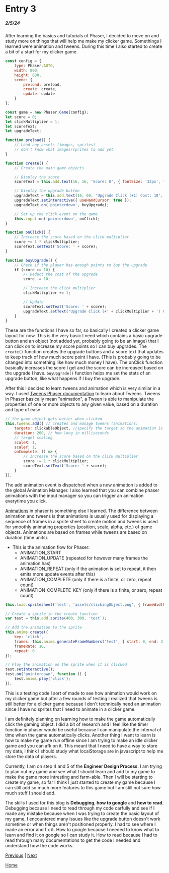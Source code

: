 # Entry 3
##### 2/5/24

After learning the basics and tutorials of Phaser, I decided to move on and study more on things that will help me make my clicker game. Somethings I learned were animation and tweens. During this time I also started to create a bit of a start for my clicker game.

```js
const config = {
    type: Phaser.AUTO,
    width: 800,
    height: 600,
    scene: {
        preload: preload,
        create: create,
        update: update
    }
};

const game = new Phaser.Game(config);
let score = 0;
let clickMultiplier = 1;
let scoreText;
let upgradeText;

function preload() {
    // Load any assets (images, sprites)
    // don't know what images/sprites to add yet
}

function create() {
    // Create the main game objects

    // Display the score
    scoreText = this.add.text(16, 16, 'Score: 0', { fontSize: '32px', fill: '#fff' });

    // Display the upgrade button
    upgradeText = this.add.text(16, 60, 'Upgrade Click (+1) Cost: 10', { fontSize: '16px', fill: '#fff' });
    upgradeText.setInteractive({ useHandCursor: true });
    upgradeText.on('pointerdown', buyUpgrade);

    // Set up the click event on the game
    this.input.on('pointerdown', onClick);
}

function onClick() {
    // Increase the score based on the click multiplier
    score += 1 * clickMultiplier;
    scoreText.setText('Score: ' + score);
}

function buyUpgrade() {
    // Check if the player has enough points to buy the upgrade
    if (score >= 10) {
        // Deduct the cost of the upgrade
        score -= 10;

        // Increase the click multiplier
        clickMultiplier += 1;

        // Update
        scoreText.setText('Score: ' + score);
        upgradeText.setText('Upgrade Click (+' + clickMultiplier + ') Cost: ' + (10 + clickMultiplier * 5));
    }
}
```

These are the functions I have so far, so basically I created a clicker game layout for now. This is the very basic I need which contains a basic upgrade button and an object (not added yet, probably going to be an image) that I can click on to increase my score points so I can buy upgrades. The `create()` function creates the upgrade buttons and a score text that updates to keep track of how much score point I have. (This is probably going to be changed into something like how much money I have). The onClick function basically increases the score I get and the score can be increased based on the upgrade I have. `buyUpgrade()` function helps me set the stats of an upgrade button, like what happens if I buy the upgrade.

After this I decided to learn tweens and animation which is very similar in a way. I used [Tweens Phaser documentation](https://photonstorm.github.io/phaser3-docs/Phaser.Tweens.Tween.html) to learn about Tweens. Tweens in Phaser basically mean "animation", a Tween is able to manipulate the properties of one or more objects to any given value, based on a duration and type of ease.

```js
// the game object gets better when clicked
this.tweens.add({ // creates and manage tweens (animations)
    targets: clickableObject, //specify the target so the animation is only applied to this target
    duration: 200, // how long in milliseconds
    // target scaling
    scaleX: 1,
    scaleY: 1,
    onComplete: () => {
        // Increase the score based on the click multiplier
        score += 1 * clickMultiplier;
        scoreText.setText('Score: ' + score);
    }
});
```
The add animation event is dispatched when a new animation is added to the global Animation Manager. I also learned that you can combine phaser animations with the input manager so you can trigger an animation everytime you click.

[Animations](https://photonstorm.github.io/phaser3-docs/Phaser.Animations.Animation.html#frameRate__anchor) in phaser is something else I learned. The difference between animation and tweens is that animations is usually used for displaying a sequence of frames in a sprite sheet to create motion and tweens is used for smoothly animating properties (position, scale, alpha, etc.) of game objects. Animations are based on frames while tweens are based on duration (time units).

* This is the animation flow for Phaser:
    * ANIMATION_START
    * ANIMATION_UPDATE (repeated for however many frames the animation has)
    * ANIMATION_REPEAT (only if the animation is set to repeat, it then emits more update events after this)
    * ANIMATION_COMPLETE (only if there is a finite, or zero, repeat count)
    * ANIMATION_COMPLETE_KEY (only if there is a finite, or zero, repeat count)

```js
this.load.spritesheet('test', 'assets/clickingObject.png', { frameWidth: 64, frameHeight: 64 });

// Create a sprite in the create function
var test = this.add.sprite(400, 300, 'test`);

// Add the animation to the sprite
this.anims.create({
    key: 'click',
    frames: this.anims.generateFrameNumbers('test', { start: 0, end: 3 }),
    frameRate: 10,
    repeat: 0
});

// Play the animation on the sprite when it is clicked
test.setInteractive();
test.on('pointerdown', function () {
    test.anims.play('click');
});
```
This is a testing code I sort of made to see how animation would work on my clicker game but after a few rounds of testing I realized that tweens is still better for a clicker game because I don't technically need an animation since I have no sprites that I need to animate in a clicker game.

I am definitely planning on learning how to make the game automatically click the gaming object. I did a bit of research and I feel like the timer function in phaser would be useful because I can manipulate the interval of time when the game automatically clicks. Another thing I want to learn is how to make my game run offline since I am trying to make an idle clicker game and you can afk on it. This meant that I need to have a way to store my data, I think I should study what localStorage are in javascript to help me store the data of players.

Currently, I am on step 4 and 5 of the **Engineer Design Process**. I am trying to plan out my game and see what I should learn and add to my game to make the game more intresting and farm-able. Then I will be starting to create my game, so far I think I just started to create my game because I can still add so much more features to this game but I am still not sure how much stuff I should add.

The skills I used for this blog is **Debugging**, **how to google** and **how to read**. Debugging because I need to read through my code carfully and see if I made any mistake because when I was trying to create the basic layout of my game, I encountered many issues like the upgrade button doesn't work sometime or when things aren't positioned properly. I had to see where I made an error and fix it. How to google because I needed to know what to learn and find it on google so I can study it. How to read because I had to read through many documentations to get the code I needed and understand how the code works.

[Previous](entry02.md) | [Next](entry04.md)

[Home](../README.md)
